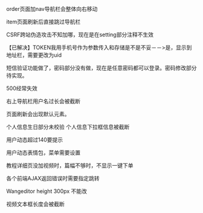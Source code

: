 order页面加nav导航栏会整体向右移动

item页面刷新后直接跳过导航栏

CSRF跨站伪造攻击不知加哪，现在是在setting部分注释不生效

【已解决】TOKEN我用手机号作为参数传入和存储是不是不妥－－>是，显示到地址栏，需要更改为uid

短信验证功能做了，密码部分没有做，现在是任意密码都可以登录。密码修改部分待实现。

500经常失效

右上导航栏用户名过长会被截断

页面刷新会出现默认元素。

个人信息生日部分未校验
个人信息下拉框信息被截断

用户动态超过140要提示

用户动态表情包，菜单需要设置

教程详细页没加视频时，篇幅不够时，不显示一键下单

各个前端AJAX返回错误时需要指定跳转

Wangeditor height 300px 不能改

视频文本框长度会被截断